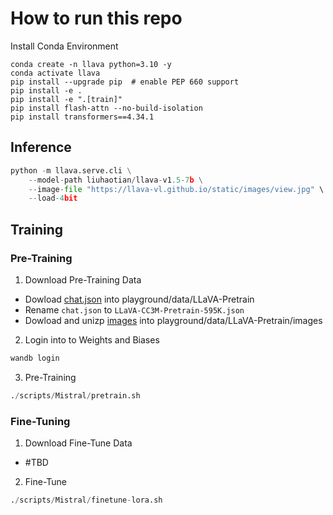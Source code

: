 # How to run this repo

Install Conda Environment
```Shell
conda create -n llava python=3.10 -y
conda activate llava
pip install --upgrade pip  # enable PEP 660 support
pip install -e .
pip install -e ".[train]"
pip install flash-attn --no-build-isolation
pip install transformers==4.34.1
```

## Inference
```Python
python -m llava.serve.cli \
    --model-path liuhaotian/llava-v1.5-7b \
    --image-file "https://llava-vl.github.io/static/images/view.jpg" \
    --load-4bit
```

## Training
### Pre-Training
1. Download Pre-Training Data
- Dowload [chat.json](https://huggingface.co/datasets/liuhaotian/LLaVA-CC3M-Pretrain-595K/blob/main/chat.json) into playground/data/LLaVA-Pretrain
- Rename `chat.json` to `LLaVA-CC3M-Pretrain-595K.json`
- Dowload and unizp [images](https://huggingface.co/datasets/liuhaotian/LLaVA-CC3M-Pretrain-595K/blob/main/images.zip) into playground/data/LLaVA-Pretrain/images
2. Login into to Weights and Biases

```sh
wandb login
```
3. Pre-Training
  
```Python
./scripts/Mistral/pretrain.sh
```

### Fine-Tuning
1. Download Fine-Tune Data
- #TBD
2. Fine-Tune
```Python
./scripts/Mistral/finetune-lora.sh
```
